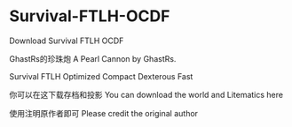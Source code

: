 # Survival-FTLH-OCDF
Download Survival FTLH OCDF

GhastRs的珍珠炮 A Pearl Cannon by GhastRs.

Survival FTLH Optimized Compact Dexterous Fast

你可以在这下载存档和投影 You can download the world and Litematics here

使用注明原作者即可 Please credit the original author
